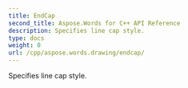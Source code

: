 ```yaml
---
title: EndCap
second_title: Aspose.Words for C++ API Reference
description: Specifies line cap style. 
type: docs
weight: 0
url: /cpp/aspose.words.drawing/endcap/
---
```


Specifies line cap style. 


